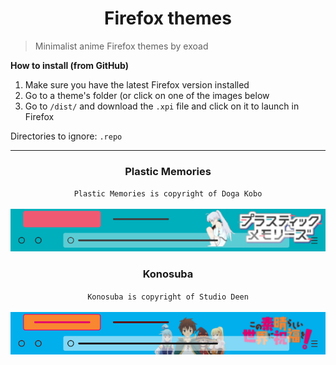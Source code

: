 <h1 align="center">Firefox themes</h1>

> Minimalist anime Firefox themes by exoad

**How to install (from GitHub)**

1. Make sure you have the latest Firefox version installed
2. Go to a theme's folder (or click on one of the images below
3. Go to `/dist/` and download the `.xpi` file and click on it to launch in Firefox

Directories to ignore: `.repo`

<hr>

<h3 align="center">Plastic Memories</h3>
<div align="center">
<code>Plastic Memories is copyright of Doga Kobo</code>
</div>
<br>
<div align="center">
  <a href="https://github.com/exoad/plamemo-firefoxtheme/tree/masta/plamemo_theme">
    <img src="./.repo/3953784.png"/ >
  </a>
</div>

<h3 align="center">Konosuba</h3>
<div align="center">
<code>Konosuba is copyright of Studio Deen</code>
</div>
<br>
<div align="center">
  <a href="https://github.com/exoad/animas-firefox/tree/masta/konosuba_theme">
    <img src="./.repo/3953790.png" />
    </a>
    </div>
